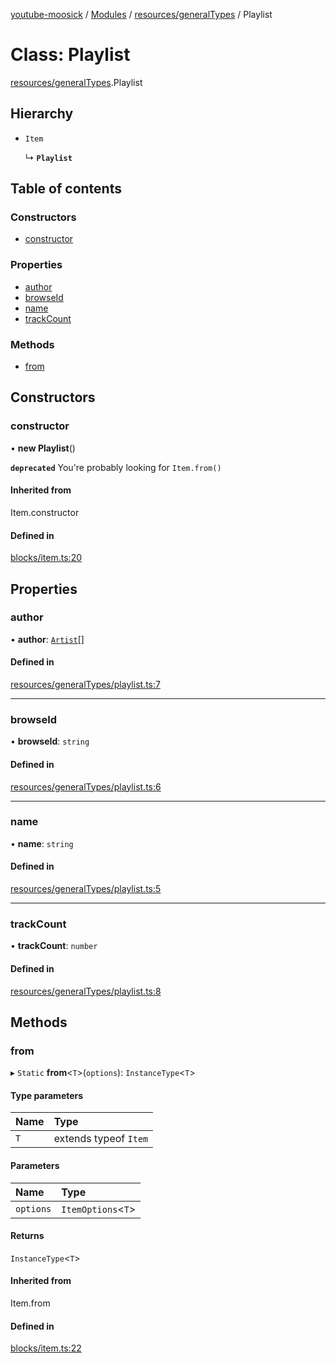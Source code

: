 [youtube-moosick](../README.md) / [Modules](../modules.md) / [resources/generalTypes](../modules/resources_generalTypes.md) / Playlist

# Class: Playlist

[resources/generalTypes](../modules/resources_generalTypes.md).Playlist

## Hierarchy

- `Item`

  ↳ **`Playlist`**

## Table of contents

### Constructors

- [constructor](resources_generalTypes.Playlist.md#constructor)

### Properties

- [author](resources_generalTypes.Playlist.md#author)
- [browseId](resources_generalTypes.Playlist.md#browseid)
- [name](resources_generalTypes.Playlist.md#name)
- [trackCount](resources_generalTypes.Playlist.md#trackcount)

### Methods

- [from](resources_generalTypes.Playlist.md#from)

## Constructors

### constructor

• **new Playlist**()

**`deprecated`** You're probably looking for `Item.from()`

#### Inherited from

Item.constructor

#### Defined in

[blocks/item.ts:20](https://github.com/EvasiveXkiller/youtube-moosick/blob/31f8a35/src/blocks/item.ts#L20)

## Properties

### author

• **author**: [`Artist`](resources_generalTypes.Artist.md)[]

#### Defined in

[resources/generalTypes/playlist.ts:7](https://github.com/EvasiveXkiller/youtube-moosick/blob/31f8a35/src/resources/generalTypes/playlist.ts#L7)

___

### browseId

• **browseId**: `string`

#### Defined in

[resources/generalTypes/playlist.ts:6](https://github.com/EvasiveXkiller/youtube-moosick/blob/31f8a35/src/resources/generalTypes/playlist.ts#L6)

___

### name

• **name**: `string`

#### Defined in

[resources/generalTypes/playlist.ts:5](https://github.com/EvasiveXkiller/youtube-moosick/blob/31f8a35/src/resources/generalTypes/playlist.ts#L5)

___

### trackCount

• **trackCount**: `number`

#### Defined in

[resources/generalTypes/playlist.ts:8](https://github.com/EvasiveXkiller/youtube-moosick/blob/31f8a35/src/resources/generalTypes/playlist.ts#L8)

## Methods

### from

▸ `Static` **from**<`T`\>(`options`): `InstanceType`<`T`\>

#### Type parameters

| Name | Type |
| :------ | :------ |
| `T` | extends typeof `Item` |

#### Parameters

| Name | Type |
| :------ | :------ |
| `options` | `ItemOptions`<`T`\> |

#### Returns

`InstanceType`<`T`\>

#### Inherited from

Item.from

#### Defined in

[blocks/item.ts:22](https://github.com/EvasiveXkiller/youtube-moosick/blob/31f8a35/src/blocks/item.ts#L22)
